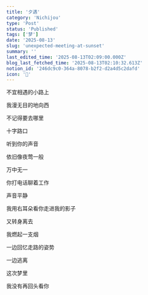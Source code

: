 ```yaml
---
title: '夕遇'
category: 'Nichijou'
type: 'Post'
status: 'Published'
tags: ['梦']
date: '2025-08-13'
slug: 'unexpected-meeting-at-sunset'
summary: ''
last_edited_time: '2025-08-13T02:09:00.000Z'
blog_last_fetched_time: '2025-08-13T02:10:32.613Z'
notion_id: '246dc9c0-364a-8078-b2f2-d2a4d5c2dafd'
icon: '🌇'
---
```


不宜相遇的小路上

我漫无目的地向西

不记得要去哪里

十字路口

听到你的声音

依旧像夜莺一般

万中无一

你打电话聊着工作

声音平静

我用右耳朵看你走进我的影子

又转身离去

我燃起一支烟

一边回忆走路的姿势

一边逃离

这次梦里

我没有再回头看你
